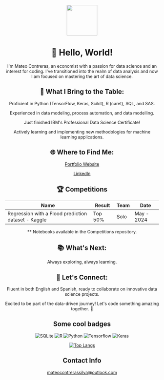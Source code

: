 
<div id="header" align="center">
  <img src="https://media.giphy.com/media/M9gbBd9nbDrOTu1Mqx/giphy.gif" width="100"/>





# 👋 Hello, World!

I'm Mateo Contreras, an economist with a passion for data science and an interest for coding.  I've transitioned into the realm of data analysis and now I am focused on mastering the art of data science.


## 🚀 What I Bring to the Table:
Proficient in Python (TensorFlow, Keras, Scikit), R (caret), SQL, and SAS.

Experienced in data modeling, process automation, and data modelling.

Just finished IBM's Professional Data Science Certificate!

Actively learning and implementing new methodologies for machine learning applications.

## 🌐 Where to Find Me:
[Portfolio Website](https://mateocontrerass.github.io/)

[LinkedIn](https://www.linkedin.com/in/mateocontreras/)

## 🏆 Competitions
| Name   | Result | Team | Date |
|--------|--------|------|------|
| Regression with a Flood prediction dataset - Kaggle       |  Top 50%      |Solo      |  May - 2024    |


** Notebooks available in the Competitions repository.
## 📚 What's Next:
Always exploring, always learning.

## 💬 Let's Connect:
Fluent in both English and Spanish, ready to collaborate on innovative data science projects.

Excited to be part of the data-driven journey! Let's code something amazing together. 🚀

## Some cool badges
  ![SQLite](https://img.shields.io/badge/sqlite-%2307405e.svg?style=for-the-badge&logo=sqlite&logoColor=white) 
  ![R](https://img.shields.io/badge/r-%23276DC3.svg?style=for-the-badge&logo=r&logoColor=white)
  ![Python](https://img.shields.io/badge/python-3670A0?style=for-the-badge&logo=python&logoColor=ffdd54)
  ![Tensorflow](https://img.shields.io/badge/TensorFlow-FF6F00?style=for-the-badge&logo=tensorflow&logoColor=white)
  ![Keras](https://img.shields.io/badge/Keras-FF0000?style=for-the-badge&logo=keras&logoColor=white)

  
[![Top Langs](https://github-readme-stats.vercel.app/api/top-langs/?username=mateocontrerass)](https://github.com/anuraghazra/github-readme-stats)

## Contact Info
mateocontrerassilva@outlook.com


 <img src="https://komarev.com/ghpvc/?username=mateocontrerass&style=flat-square&color=blue" alt=""/>
  













